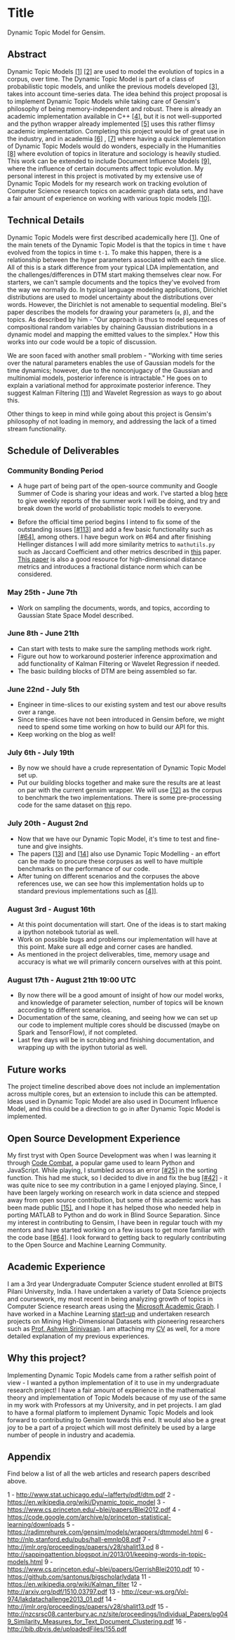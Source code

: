 # Title

Dynamic Topic Model for Gensim.
## Abstract

Dynamic Topic Models [\[1\]](http://www.stat.uchicago.edu/~lafferty/pdf/dtm.pdf) [\[2\]](https://en.wikipedia.org/wiki/Dynamic_topic_model) are used to model the evolution of topics in a corpus, over time. The Dynamic Topic Model is part of a class of probabilistic topic models, and unlike the previous models developed [\[3\]](https://www.cs.princeton.edu/~blei/papers/Blei2012.pdf), takes into account time-series data. The idea behind this project proposal is to implement Dynamic Topic Models while taking care of Gensim's philosophy of being memory-independent and robust. There is already an academic implementation available in C++ [\[4\]](https://code.google.com/archive/p/princeton-statistical-learning/downloads), but it is not well-supported and the python wrapper already implemented [\[5\]](https://radimrehurek.com/gensim/models/wrappers/dtmmodel.html) uses this rather flimsy academic implementation. Completing this project would be of great use in the industry, and in academia [\[6\]](http://nlp.stanford.edu/pubs/hall-emnlp08.pdf) , [\[7\]](http://jmlr.org/proceedings/papers/v28/shalit13.pd) where having a quick implementation of Dynamic Topic Models would do wonders, especially in the Humanities [\[8\]](http://sappingattention.blogspot.in/2013/01/keeping-words-in-topic-models.html) where evolution of topics in literature and sociology is heavily studied. This work can be extended to include Document Influence Models [\[9\]](https://www.cs.princeton.edu/~blei/papers/GerrishBlei2010.pdf), where the influence of certain documents affect topic evolution. My personal interest in this project is motivated by my extensive use of Dynamic Topic Models for my research work on tracking evolution of Computer Science research topics on academic graph data sets, and have a fair amount of experience on working with various topic models [\[10\]](https://github.com/santonus/bigscholarlydata).

## Technical Details

Dynamic Topic Models were first described academically here [\[1\]](http://www.stat.uchicago.edu/~lafferty/pdf/dtm.pdf). One of the main tenets of the Dynamic Topic Model is that the topics in time `t` have evolved from the topics in time `t-1`. To make this happen, there is a relationship between the hyper parameters associated with each time slice. All of this is a stark difference from your typical LDA implementation, and the challenges/differences in DTM start making themselves clear now.
For starters, we can't sample documents and the topics they've evolved from the way we normally do. In typical language modeling applications, Dirichlet distributions are used to model uncertainty about the distributions over words. However, the Dirichlet is not amenable to sequential modeling. Blei's paper describes the models for drawing your parameters (`α`, `β`), and the topics. As described by him - "Our approach is thus to model sequences of compositional random variables by chaining Gaussian distributions in a dynamic model and mapping the emitted values to the simplex." How this works into our code would be a topic of discussion.

We are soon faced with another small problem - "Working with time series over the natural parameters enables the use of Gaussian models for the time dynamics; however, due to the nonconjugacy of the Gaussian and multinomial models, posterior inference is intractable."  He goes on to explain a  variational method for approximate posterior inference. They suggest Kalman Filtering [\[11\]](https://en.wikipedia.org/wiki/Kalman_filter) and Wavelet Regression as ways to go about this. 

Other things to keep in mind while going about this project is Gensim's philosophy of not loading in memory, and addressing the lack of a timed stream functionality. 

## Schedule of Deliverables

### Community Bonding Period

- A huge part of being part of the open-source community and Google Summer of Code is sharing your ideas and work. I've started a blog [here](https://topicmodel2016.wordpress.com/) to give weekly reports of the summer work I will be doing, and try and break down the world of probabilistic topic models to everyone.

- Before the official time period begins I intend to fix some of the outstanding issues [\[#113\]](https://github.com/piskvorky/gensim/issues/113) and add a few basic functionality such as [\[#64\]](https://github.com/piskvorky/gensim/issues/64), among others. I have begun work on #64 and after finishing Hellinger distances I will add more similarity metrics to `mathutils.py` such as Jaccard Coefficient and other metrics described in [this](http://nzcsrsc08.canterbury.ac.nz/site/proceedings/Individual_Papers/pg049_Similarity_Measures_for_Text_Document_Clustering.pdf) paper. [This paper](http://bib.dbvis.de/uploadedFiles/155.pdf) is also a good resource for high-dimensional distance metrics and introduces a fractional distance norm which can be considered.

### May 25th -  June 7th

- Work on sampling the documents, words, and topics, according to Gaussian State Space Model described.


### June 8th - June 21th

- Can start with tests to make sure the sampling methods work right.
- Figure out how to workaround posterier inference approximation and add functionality of Kalman Filtering or Wavelet Regression if needed.
- The basic building blocks of DTM are being assembled so far.

### June 22nd - July 5th

- Engineer in time-slices to our existing system and test our above results over a range.
- Since time-slices have not been introduced in Gensim before, we might need to spend some time working on
how to build our API for this. 
- Keep working on the blog as well!

### July 6th - July 19th

- By now we should have a crude representation of Dynamic Topic Model set up.
- Put our building blocks together and make sure the results are at least on par with the current gensim wrapper. We will use [\[12\]](http://arxiv.org/pdf/1510.03797.pdf) as the corpus to benchmark the two implementations. There is some pre-processing code for the same dataset on [this](https://github.com/ashishbaghudana/dtm) repo.


### July 20th - August 2nd

- Now that we have our Dynamic Topic Model, it's time to test and fine-tune and give insights.
- The papers [\[13\]](http://ceur-ws.org/Vol-974/lakdatachallenge2013_01.pdf) and [\[14\]](http://jmlr.org/proceedings/papers/v28/shalit13.pdf) also use Dynamic Topic Modelling - an effort can be made to procure these corpuses as well to have multiple benchmarks on the performance of our code.
- After tuning on different scenarios and the corpuses the above references use, we can see how this implementation holds up to standard previous implementations such as [\[4\]](https://code.google.com/archive/p/princeton-statistical-learning/downloads)].

### August 3rd - August 16th

- At this point documentation will start. One of the ideas is to start making a ipython notebook tutorial as well.
- Work on possible bugs and problems our implementation will have at this point. Make sure all edge and corner cases are handled.
- As mentioned in the project deliverables, time, memory usage and accuracy is what we will primarily concern ourselves with at this point. 

### August 17th - August 21th 19:00 UTC

- By now there will be a good amount of insight of how our model works, and knowledge of parameter selection, number of topics will be known according to different scenarios.
- Documentation of the same, cleaning, and seeing how we can set up our code to implement multiple cores should be discussed (maybe on Spark and TensorFlow), if not completed. 
- Last few days will be in scrubbing and finishing documentation, and wrapping up with the ipython tutorial as well.

## Future works

The project timeline described above does not include an implementation across multiple cores, but an extension to include this can be attempted. Ideas used in Dynamic Topic Model are also used in Document Influence Model, and this could be a direction to go in after Dynamic Topic Model is implemented.

## Open Source Development Experience

My first tryst with Open Source Development was when I was learning it through [Code Combat](https://codecombat.com/), a popular game used to learn Python and JavaScript. While playing, I stumbled across an error [\[#25\]](https://github.com/differentmatt/filbert/issues/25) in the sorting function. This had me stuck, so I decided to dive in and fix the bug [\[#42\]](https://github.com/differentmatt/filbert/pull/42) - it was quite nice to see my contribution in a game I enjoyed playing. Since, I have been largely working on research work in data science and stepped away from open source contribution, but some of this academic work has been made public  [\[15\]](https://github.com/bhargavvader/CASApythonPort), and I hope it has helped those who needed help in porting MATLAB to Python and do work in Blind Source Separation. Since my interest in contributing to Gensim, I have been in regular touch with my mentors and have started working on a few issues to get more familiar with the code base [\[#64\]](https://github.com/piskvorky/gensim/issues/64).
I look forward to getting back to regularly contributing to the Open Source and Machine Learning Community.

## Academic Experience

I am a 3rd year Undergraduate Computer Science student enrolled at BITS Pilani University, India. I have undertaken a variety of Data Science projects and coursework, my most recent in being analyzing growth of topics in Computer Science research areas using the [Microsoft Academic Graph](http://research.microsoft.com/en-us/projects/mag/). I have worked in a Machine Learning [start-up](https://zero.ai) and undertaken research projects on Mining High-Dimensional Datasets with pioneering researchers such as [Prof. Ashwin Srinivasan](http://www.bits-pilani.ac.in/goa/ashwin/profile). I am attaching my [CV](https://drive.google.com/a/goa.bits-pilani.ac.in/file/d/0By80y9AXd1WsOVdBOGdWRzNxaWM/view) as well, for a more detailed explanation of my previous experiences. 

## Why this project?

Implementing Dynamic Topic Models came from a rather selfish point of view - I wanted a python implementation of it to use in my undergraduate research project! I have a fair amount of experience in the mathematical theory and implementation of Topic Models because of my use of the same in my work with Professors at my University, and in pet projects. I am glad to have a formal platform to implement Dynamic Topic Models and look forward to contributing to Gensim towards this end. It would also be a great joy to be a part of a project which will most definitely be used by a large number of people in industry and academia. 

## Appendix

Find below a list of all the web articles and research papers described above.

1 - http://www.stat.uchicago.edu/~lafferty/pdf/dtm.pdf
2 - https://en.wikipedia.org/wiki/Dynamic_topic_model
3 - https://www.cs.princeton.edu/~blei/papers/Blei2012.pdf
4 - https://code.google.com/archive/p/princeton-statistical-learning/downloads
5 - https://radimrehurek.com/gensim/models/wrappers/dtmmodel.html
6 - http://nlp.stanford.edu/pubs/hall-emnlp08.pdf
7 - http://jmlr.org/proceedings/papers/v28/shalit13.pd 
8 - http://sappingattention.blogspot.in/2013/01/keeping-words-in-topic-models.html
9 - https://www.cs.princeton.edu/~blei/papers/GerrishBlei2010.pdf
10 - https://github.com/santonus/bigscholarlydata
11 - https://en.wikipedia.org/wiki/Kalman_filter
12 - http://arxiv.org/pdf/1510.03797.pdf
13 - http://ceur-ws.org/Vol-974/lakdatachallenge2013_01.pdf
14 - http://jmlr.org/proceedings/papers/v28/shalit13.pdf
15 - http://nzcsrsc08.canterbury.ac.nz/site/proceedings/Individual_Papers/pg049_Similarity_Measures_for_Text_Document_Clustering.pdf
16 - http://bib.dbvis.de/uploadedFiles/155.pdf